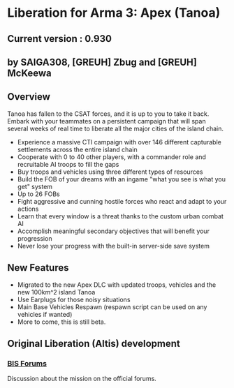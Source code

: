# Liberation for Arma 3: Apex (Tanoa)

## Current version : 0.930
## by SAIGA308, [GREUH] Zbug and [GREUH] McKeewa

## Overview

Tanoa has fallen to the CSAT forces, and it is up to you to take it back. Embark with your teammates on a persistent campaign that will span several weeks of real time to liberate all the major cities of the island chain.
* Experience a massive CTI campaign with over 146 different capturable settlements across the entire island chain
* Cooperate with 0 to 40 other players, with a commander role and recruitable AI troops to fill the gaps
* Buy troops and vehicles using three different types of resources
* Build the FOB of your dreams with an ingame "what you see is what you get" system
* Up to 26 FOBs
* Fight aggressive and cunning hostile forces who react and adapt to your actions
* Learn that every window is a threat thanks to the custom urban combat AI
* Accomplish meaningful secondary objectives that will benefit your progression
* Never lose your progress with the built-in server-side save system

## New Features
* Migrated to the new Apex DLC with updated troops, vehicles and the new 100km^2 island Tanoa
* Use Earplugs for those noisy situations
* Main Base Vehicles Respawn (respawn script can be used on any vehicles if wanted)
* More to come, this is still beta.

## Original Liberation (Altis) development

### [BIS Forums](https://forums.bistudio.com/topic/183734-mpcti-coop-liberation-beta/)
Discussion about the mission on the official forums.
